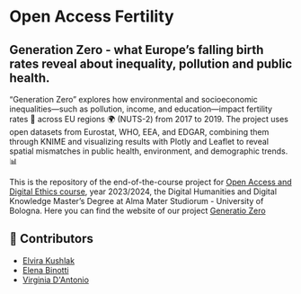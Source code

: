 # Open Access Fertility
## Generation Zero - what Europe’s falling birth rates reveal about inequality, pollution and public health.
“Generation Zero” explores how environmental and socioeconomic inequalities—such as pollution, income, and education—impact fertility rates :baby: across EU regions :earth_africa: (NUTS-2) from 2017 to 2019. The project uses open datasets from Eurostat, WHO, EEA, and EDGAR, combining them through KNIME and visualizing results with Plotly and Leaflet to reveal spatial mismatches in public health, environment, and demographic trends. :bar_chart:

This is the repository of the end-of-the-course project for [Open Access and Digital Ethics course](https://www.unibo.it/en/study/course-units-transferable-skills-moocs/course-unit-catalogue/course-unit/2023/424645), year 2023/2024, the Digital Humanities and Digital Knowledge Master’s Degree at Alma Mater Studiorum - University of Bologna.
Here you can find the website of our project [Generatio Zero](fertilityeu.github.io/open-access-fertility/)

## 👥 Contributors
- [Elvira Kushlak](https://github.com/elviraku)
- [Elena Binotti](https://github.com/elena2notti)
- [Virginia D'Antonio](https://github.com/VirginiaDa00)

